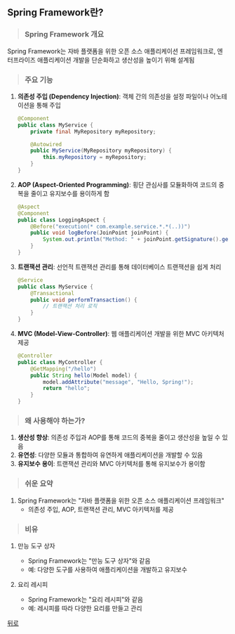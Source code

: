 ## Spring Framework란?
> ### Spring Framework 개요
Spring Framework는 자바 플랫폼을 위한 오픈 소스 애플리케이션 프레임워크로, 엔터프라이즈 애플리케이션 개발을 단순화하고 생산성을 높이기 위해 설계됨

> ### 주요 기능
1. **의존성 주입 (Dependency Injection)**: 객체 간의 의존성을 설정 파일이나 어노테이션을 통해 주입
    ```java
    @Component
    public class MyService {
        private final MyRepository myRepository;

        @Autowired
        public MyService(MyRepository myRepository) {
            this.myRepository = myRepository;
        }
    }
    ```

2. **AOP (Aspect-Oriented Programming)**: 횡단 관심사를 모듈화하여 코드의 중복을 줄이고 유지보수를 용이하게 함
    ```java
    @Aspect
    @Component
    public class LoggingAspect {
        @Before("execution(* com.example.service.*.*(..))")
        public void logBefore(JoinPoint joinPoint) {
            System.out.println("Method: " + joinPoint.getSignature().getName());
        }
    }
    ```

3. **트랜잭션 관리**: 선언적 트랜잭션 관리를 통해 데이터베이스 트랜잭션을 쉽게 처리
    ```java
    @Service
    public class MyService {
        @Transactional
        public void performTransaction() {
            // 트랜잭션 처리 로직
        }
    }
    ```

4. **MVC (Model-View-Controller)**: 웹 애플리케이션 개발을 위한 MVC 아키텍처 제공
    ```java
    @Controller
    public class MyController {
        @GetMapping("/hello")
        public String hello(Model model) {
            model.addAttribute("message", "Hello, Spring!");
            return "hello";
        }
    }
    ```

> ### 왜 사용해야 하는가?
1. **생산성 향상**: 의존성 주입과 AOP를 통해 코드의 중복을 줄이고 생산성을 높일 수 있음
2. **유연성**: 다양한 모듈과 통합하여 유연하게 애플리케이션을 개발할 수 있음
3. **유지보수 용이**: 트랜잭션 관리와 MVC 아키텍처를 통해 유지보수가 용이함

> ### 쉬운 요약
1. Spring Framework는 "자바 플랫폼을 위한 오픈 소스 애플리케이션 프레임워크"
    - 의존성 주입, AOP, 트랜잭션 관리, MVC 아키텍처를 제공

> ### 비유
1. 만능 도구 상자
    - Spring Framework는 "만능 도구 상자"와 같음
    - 예: 다양한 도구를 사용하여 애플리케이션을 개발하고 유지보수

2. 요리 레시피
    - Spring Framework는 "요리 레시피"와 같음
    - 예: 레시피를 따라 다양한 요리를 만들고 관리

[뒤로](SpringCore.md)
